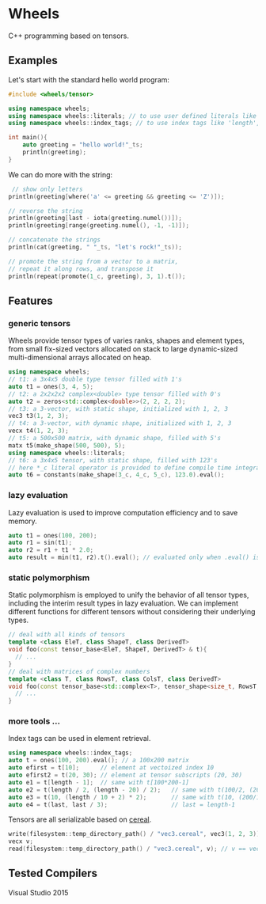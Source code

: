 # Wheels
C++ programming based on tensors.

## Examples
Let's start with the standard hello world program:
```cpp
#include <wheels/tensor>

using namespace wheels;
using namespace wheels::literals; // to use user defined literals like '_ts'
using namespace wheels::index_tags; // to use index tags like 'length', 'last' ...

int main(){
	auto greeting = "hello world!"_ts;
	println(greeting);
}
```
We can do more with the string:
```cpp
 // show only letters
println(greeting[where('a' <= greeting && greeting <= 'Z')]);

// reverse the string
println(greeting[last - iota(greeting.numel())]); 
println(greeting[range(greeting.numel(), -1, -1)]);

// concatenate the strings
println(cat(greeting, " "_ts, "let's rock!"_ts)); 

// promote the string from a vector to a matrix, 
// repeat it along rows, and transpose it
println(repeat(promote(1_c, greeting), 3, 1).t()); 

```

## Features
### generic tensors
Wheels provide tensor types of varies ranks, shapes and element types, from small fix-sized vectors allocated on stack to large dynamic-sized multi-dimensional arrays allocated on heap.
```cpp
using namespace wheels;
// t1: a 3x4x5 double type tensor filled with 1's
auto t1 = ones(3, 4, 5); 
// t2: a 2x2x2x2 complex<double> type tensor filled with 0's
auto t2 = zeros<std::complex<double>>(2, 2, 2, 2);
// t3: a 3-vector, with static shape, initialized with 1, 2, 3
vec3 t3(1, 2, 3);
// t4: a 3-vector, with dynamic shape, initialized with 1, 2, 3
vecx t4(1, 2, 3);
// t5: a 500x500 matrix, with dynamic shape, filled with 5's
matx t5(make_shape(500, 500), 5);
using namespace wheels::literals;
// t6: a 3x4x5 tensor, with static shape, filled with 123's
// here *_c literal operator is provided to define compile time integral constants
auto t6 = constants(make_shape(3_c, 4_c, 5_c), 123.0).eval();
```
### lazy evaluation
Lazy evaluation is used to improve computation efficiency and to save memory.
```cpp
auto t1 = ones(100, 200);
auto r1 = sin(t1);
auto r2 = r1 + t1 * 2.0;
auto result = min(t1, r2).t().eval(); // evaluated only when .eval() is called
```
### static polymorphism
Static polymorphism is employed to unify the behavior of all tensor types, including the interim result types in lazy evaluation. 
We can implement different functions for different tensors without considering their underlying types.
```cpp
// deal with all kinds of tensors
template <class EleT, class ShapeT, class DerivedT>
void foo(const tensor_base<EleT, ShapeT, DerivedT> & t){
  // ...
}
// deal with matrices of complex numbers
template <class T, class RowsT, class ColsT, class DerivedT>
void foo(const tensor_base<std::complex<T>, tensor_shape<size_t, RowsT, ColsT>, DerivedT> & t){
  // ... 
}
```
### more tools ...
Index tags can be used in element retrieval.
```cpp
using namespace wheels::index_tags;
auto t = ones(100, 200).eval(); // a 100x200 matrix
auto efirst = t[10];      // element at vectoized index 10
auto efirst2 = t(20, 30); // element at tensor subscripts (20, 30)
auto e1 = t[length - 1];  // same with t[100*200-1]
auto e2 = t(length / 2, (length - 20) / 2);   // same with t(100/2, (200-20)/2)
auto e3 = t(10, (length / 10 + 2) * 2);       // same with t(10, (200/10+2)*2)
auto e4 = t(last, last / 3);                  // last = length-1
```

Tensors are all serializable based on [cereal](https://github.com/USCiLab/cereal).
```cpp
write(filesystem::temp_directory_path() / "vec3.cereal", vec3(1, 2, 3));
vecx v;
read(filesystem::temp_directory_path() / "vec3.cereal", v); // v == vec3(1, 2, 3)
```

## Tested Compilers
Visual Studio 2015

